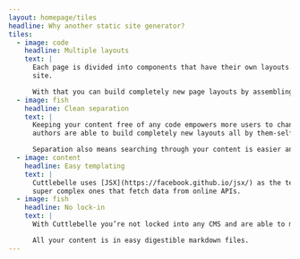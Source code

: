 ```yaml
---
layout: homepage/tiles
headline: Why another static site generator?
tiles:
  - image: code
    headline: Multiple layouts
    text: |
      Each page is divided into components that have their own layouts. Think of it like little [Lego™ blocks](https://www.lego.com) that make up your
      site.

      With that you can build completely new page layouts by assembling them from your smaller partials without having to touch code.
  - image: fish
    headline: Clean separation
    text: |
      Keeping your content free of any code empowers more users to change the content of your site. And because we chunk it all up into partials, content
      authors are able to build completely new layouts all by them-self without ever touching more complex code.

      Separation also means searching through your content is easier and you can reuse layout as well as content blocks easily.
  - image: content
    headline: Easy templating
    text: |
      Cuttlebelle uses [JSX](https://facebook.github.io/jsx/) as the templating language. This makes it very convenient to build simple partials all the way to
      super complex ones that fetch data from online APIs.
  - image: fish
    headline: No lock-in
    text: |
      With Cuttlebelle you’re not locked into any CMS and are able to move to another solution as your websites scales.

      All your content is in easy digestible markdown files.
---
```

